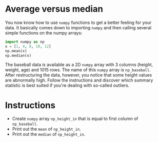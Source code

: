 # Average versus median
You now know how to use `numpy` functions to get a better feeling for your data. It basically comes down to importing `numpy` and then calling several simple functions on the numpy arrays:

```python
import numpy as np
x = [1, 4, 8, 10, 12]
np.mean(x)
np.median(x)
```

The baseball data is available as a 2D `numpy` array with 3 columns (height, weight, age) and 1015 rows. The name of this `numpy` array is `np_baseball`. After restructuring the data, however, you notice that some height values are abnormally high. Follow the instructions and discover which summary statistic is best suited if you're dealing with so-called outliers.

# Instructions
- Create `numpy` array `np_height_in` that is equal to first column of `np_baseball`.
- Print out the `mean` of `np_height_in`.
- Print out the `median` of `np_height_in`.

